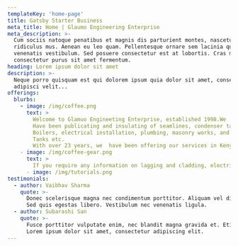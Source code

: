 ```yaml
---
templateKey: 'home-page'
title: Gatsby Starter Business
meta_title: Home | Glaumo Engineering Enterprise
meta_description: >-
  Cum sociis natoque penatibus et magnis dis parturient montes, nascetur
  ridiculus mus. Aenean eu leo quam. Pellentesque ornare sem lacinia quam
  venenatis vestibulum. Sed posuere consectetur est at lobortis. Cras mattis
  consectetur purus sit amet fermentum.
heading: Lorem ipsum dolor sit amet
description: >-
  Neque porro quisquam est qui dolorem ipsum quia dolor sit amet, consectetur,
  adipisci velit...
offerings:
  blurbs:
    - image: /img/coffee.png
      text: >
        Welcome to Glamuo Engineeting Enterprise, established 1998.We 
        Have been publicating and insulating of seamlines, condenser tanks, airducts, chiller pipes  & tanks,
        Boilers, electrical installation, plumbing, masonry works, and supplying of allied raw materials, Glamuo is known for.         high performance in lagging and cladding & insulAtion of steamlines, publicating, condenser 
        Tanks etc.
        With over 23 years, we  have been offering our services in Kenya, Uganda, Malawi, Tanzania, Burundi, Ethiopia, Nigeria, Mauritius, and South Africa. Glaumo has a wide range of lagging and cladding. 
    - image: /img/coffee-gear.png
      text: > 
        If you require any information on lagging and cladding, electrical installation, plumbing, masonry works, the supplying of allied materials, please do not hesitate to contact us. We look forward to a,cordial business relationship 
      - image: /img/tutorials.png
testimonials:
  - author: Vaibhav Sharma
    quote: >-
      Donec scelerisque magna nec condimentum porttitor. Aliquam vel diam sed diam luctus pretium. 
      Sed quis egestas libero. Vestibulum nec venenatis ligula. 
  - author: Subarashi San
    quote: >-
      Fusce porttitor vulputate enim, nec blandit magna gravida et. Etiam et dignissim ligula. 
      Lorem ipsum dolor sit amet, consectetur adipiscing elit.
---
```

